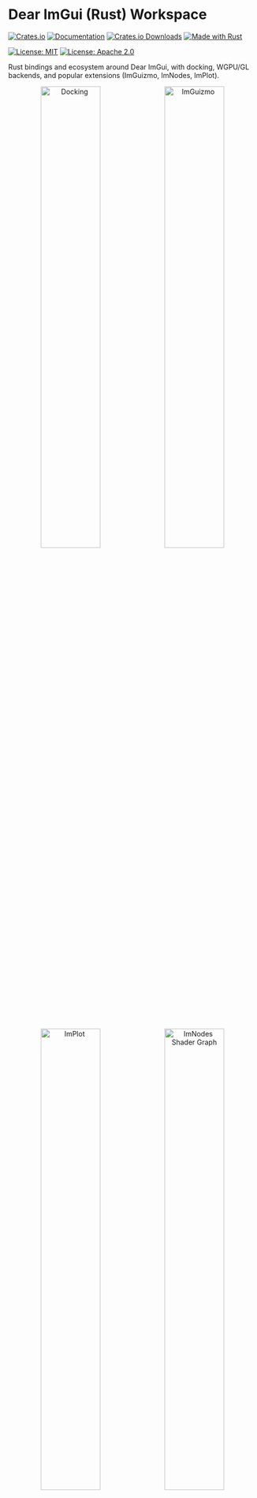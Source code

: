 # Dear ImGui (Rust) Workspace

[![Crates.io](https://img.shields.io/crates/v/dear-imgui.svg)](https://crates.io/crates/dear-imgui)
[![Documentation](https://docs.rs/dear-imgui/badge.svg)](https://docs.rs/dear-imgui)
[![Crates.io Downloads](https://img.shields.io/crates/d/dear-imgui.svg)](https://crates.io/crates/dear-imgui)
[![Made with Rust](https://img.shields.io/badge/made%20with-Rust-orange.svg)](https://www.rust-lang.org)

[![License: MIT](https://img.shields.io/badge/License-MIT-yellow.svg)](https://opensource.org/licenses/MIT)
[![License: Apache 2.0](https://img.shields.io/badge/License-Apache%202.0-blue.svg)](https://opensource.org/licenses/Apache-2.0)

Rust bindings and ecosystem around Dear ImGui, with docking, WGPU/GL backends, and popular extensions (ImGuizmo, ImNodes, ImPlot).

<p align="center">
  <img src="screenshots/game-engine-docking.png" alt="Docking" width="49%"/>
  <img src="screenshots/imguizmo-basic.png" alt="ImGuizmo" width="49%"/>
  <br/>
  <img src="screenshots/implot-basic.png" alt="ImPlot" width="49%"/>
  <img src="screenshots/imnodes-basic.png" alt="ImNodes Shader Graph" width="49%"/>
</p>

## What’s in this repo

- Core
  - `dear-imgui-sys` — low‑level FFI via cimgui (docking branch), bindgen against Dear ImGui v1.92.3
  - `dear-imgui` — safe, idiomatic Rust API (RAII + builder style similar to imgui-rs)
  - Backends: `dear-imgui-wgpu`, `dear-imgui-glow`, `dear-imgui-winit`
- Extensions
  - `dear-imguizmo` — 3D gizmo (cimguizmo C API) + a pure‑Rust GraphEditor
  - `dear-imnodes` — node editor (cimnodes C API)
  - `dear-implot` — plotting (cimplot C API)

All crates are maintained together in this workspace.

## Hello, ImGui (Hello World)

```rust
use dear_imgui::*;

let mut ctx = Context::create_or_panic();
let ui = ctx.frame();
ui.window("Hello")
  .size([300.0, 120.0], Condition::FirstUseEver)
  .build(|| {
      ui.text("Hello, world!");
      if ui.button("Click me") { println!("clicked"); }
  });
// Rendering is done by a backend (e.g. dear-imgui-wgpu or dear-imgui-glow)
```

## Examples

```bash
# Clone with submodules
git clone https://github.com/Latias94/dear-imgui
git submodule update --init --recursive

# Core & docking
cargo run -p dear-imgui-examples --bin game_engine_docking

# Extensions
cargo run -p dear-imgui-examples --bin imguizmo_basic   --features dear-imguizmo
cargo run -p dear-imgui-examples --bin imnodes_basic    --features dear-imnodes
cargo run -p dear-imgui-examples --bin implot_basic     --features dear-implot
```

Tip: The ImNodes example includes multiple tabs (Hello, Multi-Editor, Style, Advanced Style, Save/Load, Color Editor, Shader Graph, MiniMap Callback).

## Installation

```toml
[dependencies]
dear-imgui = "0.2"
# choose a backend + platform integration
dear-imgui-wgpu = "0.2"   # or dear-imgui-glow
dear-imgui-winit = "0.2"
```

## Compatibility (Latest)

The workspace follows a release-train model. The table below lists the latest, recommended combinations. See [docs/COMPATIBILITY.md](docs/COMPATIBILITY.md) for full history and upgrade notes.

Core

| Crate           | Version | Notes                                     |
|-----------------|---------|-------------------------------------------|
| dear-imgui      | 0.2.x   | Safe Rust API over dear-imgui-sys         |
| dear-imgui-sys  | 0.2.x   | Binds Dear ImGui v1.92.3 (docking branch) |

Backends

| Crate            | Version | External deps         | Notes |
|------------------|---------|-----------------------|-------|
| dear-imgui-wgpu  | 0.2.x   | wgpu = 26             |       |
| dear-imgui-glow  | 0.2.x   | glow = 0.16           |       |
| dear-imgui-winit | 0.2.x   | winit = 0.30.12       |       |

Extensions

| Crate         | Version | Requires dear-imgui | Sys crate         | Notes |
|---------------|---------|---------------------|-------------------|-------|
| dear-implot   | 0.2.x   | 0.2.x               | dear-implot-sys 0.2.x |     |
| dear-imnodes  | 0.1.x   | 0.2.x               | dear-imnodes-sys 0.1.x |     |
| dear-imguizmo | 0.1.x   | 0.2.x               | dear-imguizmo-sys 0.1.x |    |

Maintenance rules

- Upgrade dear-imgui-sys together with all -sys extensions to avoid C ABI/API drift.
- dear-imgui upgrades may require minor changes in backends/extensions if public APIs changed.
- Backend external deps (wgpu/winit/glow) have their own breaking cycles and may drive backend bumps independently.

## Prebuilt vs Build-From-Source

- Default strategy: prebuilt (with fallback). All `-sys` crates default to feature `prebuilt`.
  - Prefer using prebuilt static libraries when available (download or local package),
    otherwise fall back to building from source (cc/CMake) automatically.
- Force build from source: disable defaults and enable `build-from-source`.
  - Example (single crate): `cargo build -p dear-imgui-sys --no-default-features --features "docking,build-from-source"`

### Environment Variables (per -sys crate)

- `<CRATE>_SYS_LIB_DIR` — link directly from a directory containing the static library.
- `<CRATE>_SYS_PREBUILT_URL` — direct file URL to `.a/.lib` or `.tar.gz` package; `.tar.gz` is extracted to a cache.
- `<CRATE>_SYS_PACKAGE_DIR` — local directory containing `.tar.gz` packages (no network).
- `<CRATE>_SYS_CACHE_DIR` — cache root for downloads and extractions (default under `target/<crate>-prebuilt`).
- `<CRATE>_SYS_SKIP_CC` — skip C/C++ compilation path.
- `<CRATE>_SYS_FORCE_BUILD` — force building from source (same effect as `--features build-from-source`).
- `IMGUI_SYS_USE_CMAKE` / `IMPLOT_SYS_USE_CMAKE` — prefer building via CMake when available, otherwise fall back to cc.
- `CARGO_NET_OFFLINE=true` — forbid network access; use local packages or repo prebuilt only.

Note: Use env vars for fine-grained control per crate (e.g., prebuilt for ImPlot while building ImNodes from source). Use features for a global strategy switch.

### CI (Prebuilt Binaries)

- Workflow: `.github/workflows/prebuilt-binaries.yml`
  - Inputs:
    - `tag` (release) or `branch` (manual; default `main`)
    - `crates`: comma-separated list (`all`, `dear-imgui-sys`, `dear-implot-sys`, `dear-imnodes-sys`, `dear-imguizmo-sys`)
  - Artifacts (branch builds) or Release assets (tag builds) include `.tar.gz` packages named:
    `dear-<name>-prebuilt-<version>-<target>-static[-mt|-md].tar.gz`


## Version & FFI

- FFI layer is generated from the cimgui “docking” branch matching Dear ImGui v1.92.3.
- We avoid the C++ ABI by using the C API + bindgen. The safe layer mirrors imgui-rs style (RAII + builder).

## Crates (workspace)

```text
dear-imgui/            # Safe Rust bindings
dear-imgui-sys/        # cimgui FFI (docking; ImGui v1.92.3)
backends/
  dear-imgui-wgpu/     # WGPU renderer
  dear-imgui-glow/     # OpenGL renderer
  dear-imgui-winit/    # Winit platform
extensions/
  dear-imguizmo/       # ImGuizmo + pure‑Rust GraphEditor
  dear-imnodes/        # ImNodes (node editor)
  dear-implot/         # ImPlot (plotting)
```

## Limitations

- **Multi-viewport support**: Currently not supported
- **WebAssembly (WASM)**: Currently not supported

## Related Projects

If you're working with graphics applications in Rust, you might also be interested in:

- **[asset-importer](https://github.com/Latias94/asset-importer)** - A comprehensive Rust binding for the latest [Assimp](https://github.com/assimp/assimp) 3D asset import library, providing robust 3D model loading capabilities for graphics applications

## Acknowledgments

This project builds upon the excellent work of several other projects:

- **[Dear ImGui](https://github.com/ocornut/imgui)** by Omar Cornut - The original C++ immediate mode GUI library
- **[imgui-rs](https://github.com/imgui-rs/imgui-rs)** - Provided the API design patterns and inspiration for the Rust binding approach
- **[easy-imgui-rs](https://github.com/rodrigorc/easy-imgui-rs/)** by rodrigorc
- **[imgui-wgpu-rs](https://github.com/Yatekii/imgui-wgpu-rs/)** - Provided reference implementation for WGPU backend integration

## License

Dual-licensed under either of:

- Apache License, Version 2.0 (<http://www.apache.org/licenses/LICENSE-2.0>)
- MIT license (<http://opensource.org/licenses/MIT>)

